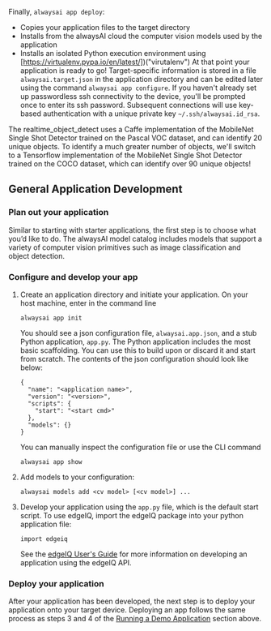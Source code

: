 Finally, `alwaysai app deploy`:
  - Copies your application files to the target directory
  - Installs from the alwaysAI cloud the computer vision models used by the application
  - Installs an isolated Python execution environment using [https://virtualenv.pypa.io/en/latest/])("virutalenv")
At that point your application is ready to go! Target-specific information is stored in a file `alwaysai.target.json` in the application directory and can be edited later using the command `alwaysai app configure`.
If you haven't already set up passwordless ssh connectivity to the device, you'll be prompted once to enter its ssh password. Subsequent connections will use key-based authentication with a unique private key `~/.ssh/alwaysai.id_rsa`. 

The realtime_object_detect uses a Caffe implementation of the MobileNet Single Shot Detector trained on the Pascal VOC dataset, and can identify 20 unique objects. To identify a much greater number of objects, we'll switch to a Tensorflow implementation of the MobileNet Single Shot Detector trained on the COCO dataset, which can identify over 90 unique objects!

## General Application Development

### Plan out your application

Similar to starting with starter applications, the first step is to choose
what you’d like to do. The alwaysAI model catalog includes models that support
a variety of computer vision primitives such as image classification and object
detection. 

### Configure and develop your app

1. Create an application directory and initiate your application. On your host
machine, enter in the command line

    ````
    alwaysai app init
    ````

    You should see a json configuration file, `alwaysai.app.json`, and a stub
    Python application, `app.py`. The Python application includes the most
    basic scaffolding. You can use this to build upon or discard it and start
    from scratch. The contents of the json configuration should look like below:


    ```
    {
      "name": "<application name>",
      "version": "<version>",
      "scripts": {
        "start": "<start cmd>"
      },
      "models": {}
    }
    ```

    You can manually inspect the configuration file or use the CLI command

    ```
    alwaysai app show
    ```


2. Add models to your configuration:

    ```
    alwaysai models add <cv model> [<cv model>] ...
    ```


3. Develop your application using the `app.py` file, which is the default start
   script. To use edgeIQ, import the edgeIQ package into your python application file:

    ```
    import edgeiq
    ```

    See the [edgeIQ User's Guide](edgeiq/users_guide.html) for more information on
    developing an application using the edgeIQ API.

### Deploy your application

After your application has been developed, the next step is to deploy your
application onto your target device. Deploying an app follows the same process
as steps 3 and 4 of the [Running a Demo Application](#running-a-demo-application)
section above.
